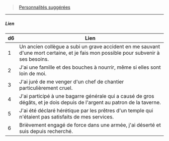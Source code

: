﻿---
!PersonalityLinkItem
Id: background_manouvrier_hd.md#lien
ParentLink: background_manouvrier_hd.md#personnalités-suggérées
Name: Lien
ParentName: Personnalités suggérées
NameLevel: 5
Attributes: {}
---
> [Personnalités suggérées](hd_background_manouvrier_personnalites_suggerees.md)

---

##### Lien

|d6|Lien|
|---|---|
|1|Un ancien collègue a subi un grave accident en me sauvant d'une mort certaine, et je fais mon possible pour subvenir à ses besoins.|
|2|J'ai une famille et des bouches à nourrir, même si elles sont loin de moi.|
|3|J'ai juré de me venger d'un chef de chantier particulièrement cruel.|
|4|J'ai participé à une bagarre générale qui a causé de gros dégâts, et je dois depuis de l'argent au patron de la taverne.|
|5|J'ai été déclaré hérétique par les prêtres d'un temple qui n'étaient pas satisfaits de mes services.|
|6|Brièvement engagé de force dans une armée, j'ai déserté et suis depuis recherché.|

